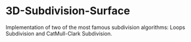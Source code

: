 # 3D-Subdivision-Surface
Implementation of two of the most famous subdivision algorithms: Loops Subdivision and CatMull-Clark Subdivision. 

